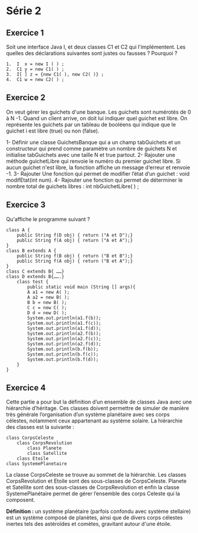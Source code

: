 # Série 2


## Exercice 1
Soit une interface Java I, et deux classes C1 et C2 qui l'implémentent. Les quelles des  déclarations suivantes sont justes ou fausses ? Pourquoi ?

    1.	I  x = new I ( ) ;
    2.	C1 y = new C1( ) ; 
    3.	I[ ] z = {new C1( ), new C2( )} ;
    4.	C1 w = new C2( ) ; 

## Exercice 2
On veut gérer les guichets d'une banque. Les guichets sont numérotés de 0 à N -1.
Quand un client arrive, on doit lui indiquer quel guichet est libre. On représente les guichets par un tableau de booléens qui indique que le guichet  i est libre (true) ou non (false).

1-	Définir une classe GuichetsBanque qui a un champ tabGuichets et un constructeur qui prend comme paramètre un nombre de guichets N et initialise tabGuichets avec une taille N et true partout.
2-	Rajouter une méthode guichetLibre qui renvoie le numéro du premier guichet libre. Si aucun guichet n'est libre, la fonction affiche un message d‘erreur et renvoie -1.
3-	Rajouter Une fonction qui permet de modifier l’état d’un guichet : 
void  modifEtat(int num).
4-	Rajouter une fonction qui permet de déterminer le nombre total de guichets libres :                               int nbGuichetLibre( ) ; 

## Exercice 3

Qu'affiche le programme suivant ?

    class A {
        public String f(D obj) { return ("A et D");}
        public String f(A obj) { return ("A et A");}
    }
    class B extends A {
        public String f(B obj) { return ("B et B");}
        public String f(A obj) { return ("B et A");}
    }
    class C extends B{ ……}
    class D extends B{…….}
        class test {
            public static void main (String [] args){
            A a1 = new A( );
            A a2 = new B( );
            B b = new B( );
            C c = new C( );
            D d = new D( );
            System.out.println(a1.f(b));
            System.out.println(a1.f(c));
            System.out.println(a1.f(d));
            System.out.println(a2.f(b));
            System.out.println(a2.f(c));
            System.out.println(a2.f(d));
            System.out.println(b.f(b));
            System.out.println(b.f(c));
            System.out.println(b.f(d));
        }
    }

## Exercice 4
Cette partie a pour but la définition d’un ensemble de classes Java avec une hiérarchie d’héritage. Ces classes doivent permettre de simuler de manière très générale l’organisation d’un système planétaire avec ses corps célestes, notamment ceux appartenant au système solaire.
La hiérarchie des classes est la suivante : 
 	
    class CorpsCeleste
        class CorpsRevolution
            class Planete
            class Satellite
        class Etoile
    class SystemePlanetaire

La classe CorpsCeleste se trouve au sommet de la hiérarchie. Les classes CorpsRevolution et Etoile sont des sous-classes de CorpsCeleste. Planete et Satellite sont des sous-classes de CorpsRevolution et enfin la classe SystemePlanétaire permet de gérer l’ensemble des corps Celeste qui la composent.

**Définition :**  un système planétaire (parfois confondu avec système stellaire) est un système composé de planètes, ainsi que de divers corps célestes inertes tels des astéroïdes et comètes, gravitant autour d'une étoile.
